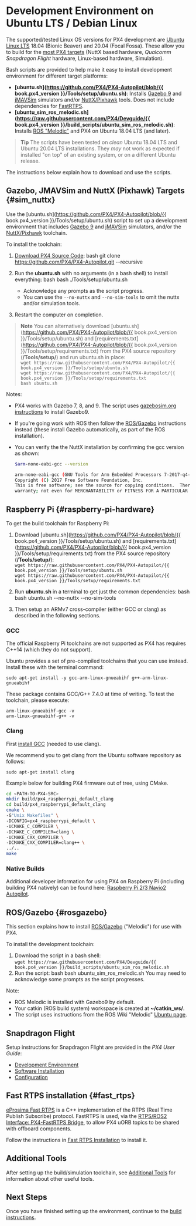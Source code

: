 # Development Environment on Ubuntu LTS / Debian Linux

The supported/tested Linux OS versions for PX4 development are [Ubuntu Linux LTS](https://wiki.ubuntu.com/LTS) 18.04 (Bionic Beaver) and 20.04 (Focal Fossa). These allow you to build for the [most PX4 targets](../setup/dev_env.md#supported-targets) (NuttX based hardware, *Qualcomm Snapdragon Flight* hardware, Linux-based hardware, Simulation).

Bash scripts are provided to help make it easy to install development environment for different target platforms:

* **[ubuntu.sh](https://github.com/PX4/PX4-Autopilot/blob/{{ book.px4_version }}/Tools/setup/ubuntu.sh)**: Installs [Gazebo 9](../simulation/gazebo.md) and [jMAVSim](../simulation/jmavsim.md) simulators and/or [NuttX/Pixhawk](../setup/building_px4.md#nuttx) tools. Does not include dependencies for [FastRTPS](#fast_rtps).
* **[ubuntu_sim_ros_melodic.sh](https://raw.githubusercontent.com/PX4/Devguide/{{ book.px4_version }}/build_scripts/ubuntu_sim_ros_melodic.sh)**: Installs [ROS "Melodic"](#rosgazebo) and PX4 on Ubuntu 18.04 LTS (and later).

> **Tip** The scripts have been tested on *clean* Ubuntu 18.04 LTS and Ubuntu 20.04 LTS installations. They *may* not work as expected if installed "on top" of an existing system, or on a different Ubuntu release.

The instructions below explain how to download and use the scripts.

## Gazebo, JMAVSim and NuttX (Pixhawk) Targets {#sim_nuttx}

Use the [ubuntu.sh](https://github.com/PX4/PX4-Autopilot/blob/{{ book.px4_version }}/Tools/setup/ubuntu.sh) script to set up a development environment that includes [Gazebo 9](../simulation/gazebo.md) and [jMAVSim](../simulation/jmavsim.md) simulators, and/or the [NuttX/Pixhawk](../setup/building_px4.md#nuttx) toolchain.

To install the toolchain:

1. [Download PX4 Source Code](../setup/building_px4.md): 
        bash
        git clone https://github.com/PX4/PX4-Autopilot.git --recursive

2. Run the **ubuntu.sh** with no arguments (in a bash shell) to install everything: 
        bash
        bash ./Tools/setup/ubuntu.sh
    
      
    * Acknowledge any prompts as the script progress.
    * You can use the `--no-nuttx` and `--no-sim-tools` to omit the nuttx and/or simulation tools.
3. Restart the computer on completion.

> **Note** You can alternatively download [ubuntu.sh](https://github.com/PX4/PX4-Autopilot/blob/{{ book.px4_version }}/Tools/setup/ubuntu.sh) and [requirements.txt](https://github.com/PX4/PX4-Autopilot/blob/{{ book.px4_version }}/Tools/setup/requirements.txt) from the PX4 source repository (**/Tools/setup/**) and run ubuntu.sh in place:   
> `wget https://raw.githubusercontent.com/PX4/PX4-Autopilot/{{ book.px4_version }}/Tools/setup/ubuntu.sh`   
> `wget https://raw.githubusercontent.com/PX4/PX4-Autopilot/{{ book.px4_version }}/Tools/setup/requirements.txt`   
> `bash ubuntu.sh`

Notes:

* PX4 works with Gazebo 7, 8, and 9. The script uses [gazebosim.org instructions](http://gazebosim.org/tutorials?tut=install_ubuntu&cat=install) to install Gazebo9.
* If you're going work with ROS then follow the [ROS/Gazebo](#rosgazebo) instructions instead (these install Gazebo automatically, as part of the ROS installation).
* You can verify the the NuttX installation by confirming the gcc version as shown:
    
    ```bash
    $arm-none-eabi-gcc --version
    
    arm-none-eabi-gcc (GNU Tools for Arm Embedded Processors 7-2017-q4-major) 7.2.1 20170904 (release) [ARM/embedded-7-branch revision 255204]
    Copyright (C) 2017 Free Software Foundation, Inc.
    This is free software; see the source for copying conditions.  There is NO
    warranty; not even for MERCHANTABILITY or FITNESS FOR A PARTICULAR PURPOSE.
    ```

<!-- Do we need to add to our scripts or can we assume correct version installs over?
Remove any old versions of the arm-none-eabi toolchain.</p>

<pre><code class="sh">sudo apt-get remove gcc-arm-none-eabi gdb-arm-none-eabi binutils-arm-none-eabi gcc-arm-embedded
sudo add-apt-repository --remove ppa:team-gcc-arm-embedded/ppa
</code></pre>

<p>-->

## Raspberry Pi {#raspberry-pi-hardware}

<!-- NOTE: RaPi docker toolchain (for comparison) here: https://github.com/PX4/containers/blob/master/docker/Dockerfile_armhf -->

To get the build toolchain for Raspberry Pi:

1. Download [ubuntu.sh](https://github.com/PX4/PX4-Autopilot/blob/{{ book.px4_version }}/Tools/setup/ubuntu.sh) and [requirements.txt](https://github.com/PX4/PX4-Autopilot/blob/{{ book.px4_version }}/Tools/setup/requirements.txt) from the PX4 source repository (**/Tools/setup/**):   
    `wget https://raw.githubusercontent.com/PX4/PX4-Autopilot/{{ book.px4_version }}/Tools/setup/ubuntu.sh`   
    `wget https://raw.githubusercontent.com/PX4/PX4-Autopilot/{{ book.px4_version }}/Tools/setup/requirements.txt`
2. Run **ubuntu.sh** in a terminal to get just the common dependencies: 
        bash
        bash ubuntu.sh --no-nuttx --no-sim-tools

3. Then setup an ARMv7 cross-compiler (either GCC or clang) as described in the following sections.

### GCC

The official Raspberry Pi toolchains are not supported as PX4 has requires C++14 (which they do not support).

Ubuntu provides a set of pre-compiled toolchains that you can use instead. Install these with the terminal command:

    sudo apt-get install -y gcc-arm-linux-gnueabihf g++-arm-linux-gnueabihf
    

These package contains GCC/G++ 7.4.0 at time of writing. To test the toolchain, please execute:

    arm-linux-gnueabihf-gcc -v
    arm-linux-gnueabihf-g++ -v
    

### Clang

First [install GCC](#gcc) (needed to use clang).

We recommend you to get clang from the Ubuntu software repository as follows:

    sudo apt-get install clang
    

Example below for building PX4 firmware out of tree, using CMake.

```sh
cd <PATH-TO-PX4-SRC>
mkdir build/px4_raspberrypi_default_clang
cd build/px4_raspberrypi_default_clang
cmake \
-G"Unix Makefiles" \
-DCONFIG=px4_raspberrypi_default \
-UCMAKE_C_COMPILER \
-DCMAKE_C_COMPILER=clang \
-UCMAKE_CXX_COMPILER \
-DCMAKE_CXX_COMPILER=clang++ \
../..
make
```

### Native Builds

Additional developer information for using PX4 on Raspberry Pi (including building PX4 natively) can be found here: [Raspberry Pi 2/3 Navio2 Autopilot](https://docs.px4.io/master/en/flight_controller/raspberry_pi_navio2.html).

## ROS/Gazebo {#rosgazebo}

This section explains how to install [ROS/Gazebo](../ros/README.md) ("Melodic") for use with PX4.

To install the development toolchain:

1. Download the script in a bash shell:   
    `wget https://raw.githubusercontent.com/PX4/Devguide/{{ book.px4_version }}/build_scripts/ubuntu_sim_ros_melodic.sh`
2. Run the script: 
        bash
        bash ubuntu_sim_ros_melodic.sh You may need to acknowledge some prompts as the script progresses.

Note:

* ROS Melodic is installed with Gazebo9 by default.
* Your catkin (ROS build system) workspace is created at **~/catkin_ws/**.
* The script uses instructions from the ROS Wiki "Melodic" [Ubuntu page](http://wiki.ros.org/melodic/Installation/Ubuntu).

## Snapdragon Flight

Setup instructions for Snapdragon Flight are provided in the *PX4 User Guide*:

* [Development Environment](https://docs.px4.io/master/en/flight_controller/snapdragon_flight_dev_environment_installation.html)
* [Software Installation](https://docs.px4.io/master/en/flight_controller/snapdragon_flight_software_installation.html)
* [Configuration](https://docs.px4.io/master/en/flight_controller/snapdragon_flight_configuration.html)

## Fast RTPS installation {#fast_rtps}

[eProsima Fast RTPS](http://eprosima-fast-rtps.readthedocs.io/en/latest/) is a C++ implementation of the RTPS (Real Time Publish Subscribe) protocol. FastRTPS is used, via the [RTPS/ROS2 Interface: PX4-FastRTPS Bridge](../middleware/micrortps.md), to allow PX4 uORB topics to be shared with offboard components.

Follow the instructions in [Fast RTPS Installation](../setup/fast-rtps-installation.md) to install it.

## Additional Tools

After setting up the build/simulation toolchain, see [Additional Tools](../setup/generic_dev_tools.md) for information about other useful tools.

## Next Steps

Once you have finished setting up the environment, continue to the [build instructions](../setup/building_px4.md).